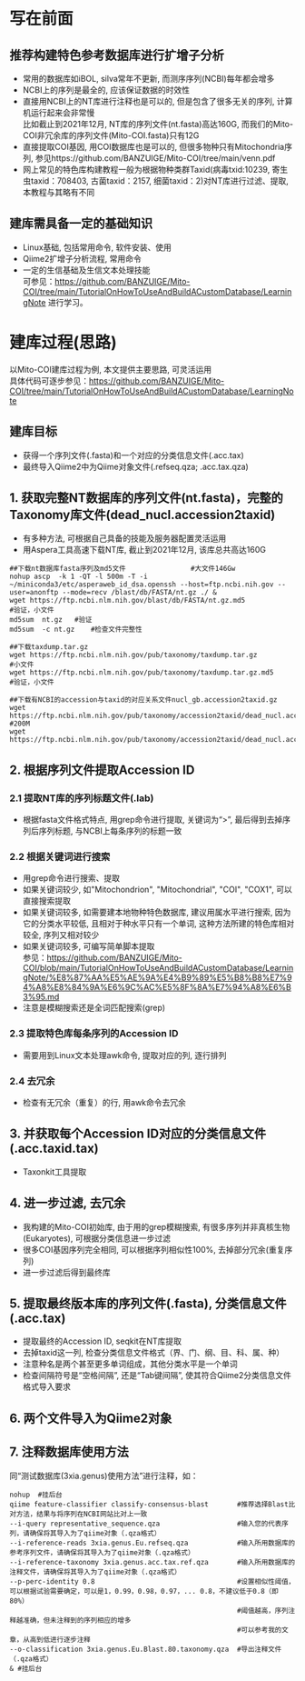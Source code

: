 # 写在前面
## 推荐构建特色参考数据库进行扩增子分析
- 常用的数据库如iBOL,  silva常年不更新, 而测序序列(NCBI)每年都会增多
- NCBI上的序列是最全的, 应该保证数据的时效性
- 直接用NCBI上的NT库进行注释也是可以的, 但是包含了很多无关的序列, 计算机运行起来会非常慢      
比如截止到2021年12月, NT库的序列文件(nt.fasta)高达160G, 而我们的Mito-COI非冗余库的序列文件(Mito-COI.fasta)只有12G
- 直接提取COI基因, 用COI数据库也是可以的, 但很多物种只有Mitochondria序列, 参见https://github.com/BANZUIGE/Mito-COI/tree/main/venn.pdf
- 网上常见的特色库构建教程一般为根据物种类群Taxid(病毒txid:10239, 寄生虫taxid：708403, 古菌taxid：2157, 细菌taxid：2)对NT库进行过滤、提取, 本教程与其略有不同
## 建库需具备一定的基础知识
- Linux基础, 包括常用命令, 软件安装、使用
- Qiime2扩增子分析流程, 常用命令
- 一定的生信基础及生信文本处理技能     
  可参见：https://github.com/BANZUIGE/Mito-COI/tree/main/TutorialOnHowToUseAndBuildACustomDatabase/LearningNote 进行学习。
# 建库过程(思路)
  以Mito-COI建库过程为例, 本文提供主要思路, 可灵活运用     
  具体代码可逐步参见：https://github.com/BANZUIGE/Mito-COI/tree/main/TutorialOnHowToUseAndBuildACustomDatabase/LearningNote
## 建库目标
- 获得一个序列文件(.fasta)和一个对应的分类信息文件(.acc.tax)
- 最终导入Qiime2中为Qiime对象文件(.refseq.qza; .acc.tax.qza)
## 1. 获取完整NT数据库的序列文件(nt.fasta)，完整的Taxonomy库文件(dead_nucl.accession2taxid)    
- 有多种方法, 可根据自己具备的技能及服务器配置灵活运用
- 用Aspera工具高速下载NT库, 截止到2021年12月, 该库总共高达160G
```
##下载nt数据库fasta序列及md5文件                #大文件146Gw
nohup ascp  -k 1 -QT -l 500m -T -i ~/miniconda3/etc/asperaweb_id_dsa.openssh --host=ftp.ncbi.nih.gov --user=anonftp --mode=recv /blast/db/FASTA/nt.gz ./ &
wget https://ftp.ncbi.nlm.nih.gov/blast/db/FASTA/nt.gz.md5             #验证，小文件
md5sum  nt.gz   #验证
md5sum  -c nt.gz    #检查文件完整性

##下载taxdump.tar.gz
wget https://ftp.ncbi.nlm.nih.gov/pub/taxonomy/taxdump.tar.gz              #小文件
wget https://ftp.ncbi.nlm.nih.gov/pub/taxonomy/taxdump.tar.gz.md5        #验证，小文件

##下载有NCBI的accession与taxid的对应关系文件nucl_gb.accession2taxid.gz
wget https://ftp.ncbi.nlm.nih.gov/pub/taxonomy/accession2taxid/dead_nucl.accession2taxid.gz      #200M
wget https://ftp.ncbi.nlm.nih.gov/pub/taxonomy/accession2taxid/dead_nucl.accession2taxid.gz.md5
```
## 2. 根据序列文件提取Accession ID
### 2.1 提取NT库的序列标题文件(.lab)
- 根据fasta文件格式特点, 用grep命令进行提取, 关键词为“>”, 最后得到去掉序列后序列标题, 与NCBI上每条序列的标题一致
### 2.2 根据关键词进行搜索
- 用grep命令进行搜索、提取
- 如果关键词较少, 如"Mitochondrion", "Mitochondrial", "COI", "COX1", 可以直接搜索提取
- 如果关键词较多, 如需要建本地物种特色数据库, 建议用属水平进行搜索, 因为它的分类水平较低, 且相对于种水平只有一个单词, 这种方法所建的特色库相对较全, 序列又相对较少
- 如果关键词较多, 可编写简单脚本提取     
参见：https://github.com/BANZUIGE/Mito-COI/blob/main/TutorialOnHowToUseAndBuildACustomDatabase/LearningNote/%E8%87%AA%E5%AE%9A%E4%B9%89%E5%B8%B8%E7%94%A8%E8%84%9A%E6%9C%AC%E5%8F%8A%E7%94%A8%E6%B3%95.md
- 注意是模糊搜索还是全词匹配搜索(grep)
### 2.3 提取特色库每条序列的Accession ID
- 需要用到Linux文本处理awk命令, 提取对应的列, 逐行排列
### 2.4 去冗余
- 检查有无冗余（重复）的行, 用awk命令去冗余
## 3. 并获取每个Accession ID对应的分类信息文件(.acc.taxid.tax)
- Taxonkit工具提取
## 4. 进一步过滤, 去冗余
- 我构建的Mito-COI初始库, 由于用的grep模糊搜索, 有很多序列并非真核生物(Eukaryotes), 可根据分类信息进一步过滤
- 很多COI基因序列完全相同, 可以根据序列相似性100%, 去掉部分冗余(重复序列)
- 进一步过滤后得到最终库
## 5. 提取最终版本库的序列文件(.fasta), 分类信息文件(.acc.tax)
- 提取最终的Accession ID, seqkit在NT库提取
- 去掉taxid这一列, 检查分类信息文件格式（界、门、纲、目、科、属、种）
- 注意种名是两个甚至更多单词组成，其他分类水平是一个单词
- 检查间隔符号是“空格间隔”, 还是“Tab键间隔”, 使其符合Qiime2分类信息文件格式导入要求
## 6. 两个文件导入为Qiime2对象
## 7. 注释数据库使用方法
同“测试数据库(3xia.genus)使用方法”进行注释，如：
```
nohup  #挂后台
qiime feature-classifier classify-consensus-blast       #推荐选择Blast比对方法，结果与将序列在NCBI网站比对上一致
--i-query representative_sequence.qza                   #输入您的代表序列，请确保将其导入为了qiime对象（.qza格式）
--i-reference-reads 3xia.genus.Eu.refseq.qza            #输入所用数据库的参考序列文件，请确保将其导入为了qiime对象（.qza格式）
--i-reference-taxonomy 3xia.genus.acc.tax.ref.qza       #输入所用数据库的注释文件，请确保将其导入为了qiime对象（.qza格式）
--p-perc-identity 0.8                                   #设置相似性阈值，可以根据试验需要确定，可以是1，0.99，0.98，0.97，... 0.8，不建议低于0.8（即80%）
                                                        #阈值越高，序列注释越准确，但未注释到的序列相应的增多
                                                        #可以参考我的文章，从高到低进行逐步注释
--o-classification 3xia.genus.Eu.Blast.80.taxonomy.qza  #导出注释文件（.qza格式）
& #挂后台
```
  
